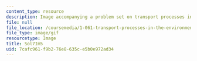 ```yaml
---
content_type: resource
description: Image accompanying a problem set on transport processes in the environment.
file: null
file_location: /coursemedia/1-061-transport-processes-in-the-environment-fall-2008/7cafc961f9b276e8635ce5b0e972ad34_Sol7Im5.gif
file_type: image/gif
resourcetype: Image
title: Sol7Im5
uid: 7cafc961-f9b2-76e8-635c-e5b0e972ad34
---
```

